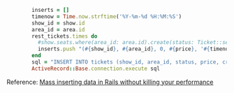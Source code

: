 ```ruby
        inserts = []
        timenow = Time.now.strftime('%Y-%m-%d %H:%M:%S')
        show_id = show.id
        area_id = area.id
        rest_tickets.times do
          #show.seats.where(area_id: area.id).create(status: Ticket::seat_types[:avaliable], price: price)
          inserts.push "(#{show_id}, #{area_id}, 0, #{price}, '#{timenow}', '#{timenow}')"
        end
        sql = "INSERT INTO tickets (show_id, area_id, status, price, created_at, updated_at) VALUES #{inserts.join(', ')}"
        ActiveRecord::Base.connection.execute sql

```
Reference: [Mass inserting data in Rails without killing your performance](https://www.coffeepowered.net/2009/01/23/mass-inserting-data-in-rails-without-killing-your-performance/)
